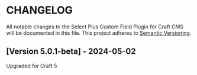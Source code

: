 # CHANGELOG

All notable changes to the Select Plus Custom Field Plugin for Craft CMS will be
documented in this file. This project adheres to [Semantic Versioning](http://semver.org/).

## [Version 5.0.1-beta] - 2024-05-02

Upgraded for Craft 5